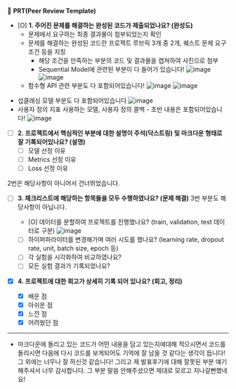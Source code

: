🔑 **PRT(Peer Review Template)**

- [O]  **1. 주어진 문제를 해결하는 완성된 코드가 제출되었나요? (완성도)**
    - 문제에서 요구하는 최종 결과물이 첨부되었는지 확인
    - 문제를 해결하는 완성된 코드란 프로젝트 루브릭 3개 중 2개, 
    퀘스트 문제 요구조건 등을 지칭
        - 해당 조건을 만족하는 부분의 코드 및 결과물을 캡쳐하여 사진으로 첨부
        - Sequential Model에 관련된 부분이 다 들어가 있습니다!
![image](https://github.com/Fermathj/Aiffel/assets/104029654/0bea1957-1baa-4141-a47e-80e0f958a0c7)
![image](https://github.com/Fermathj/Aiffel/assets/104029654/4b16511a-f7f6-4a60-8f55-a7e0a3e1074e)
  * 함수형 API 관련 부분도 다 포함되어있습니다!
![image](https://github.com/Fermathj/Aiffel/assets/104029654/f88c2090-7d59-4310-a9c6-2b8be4c7de43)
![image](https://github.com/Fermathj/Aiffel/assets/104029654/703d5da1-1c6e-4456-9279-8579ebe988b0)
* 섭클래싱 모델 부분도 다 포함되어있습니다
  ![image](https://github.com/Fermathj/Aiffel/assets/104029654/fe411bf4-55c2-4798-8ce6-7e47e6d67665)
* 사용자 정의 지표 사용하는 모델, 사용자 정의 콜백 - 초반 내용은 포함되어있습니다!
![image](https://github.com/Fermathj/Aiffel/assets/104029654/e26d4b43-b9e5-4e05-b4e8-b5c3e452ca40)


- [ ]  **2. 프로젝트에서 핵심적인 부분에 대한 설명이 주석(닥스트링) 및 마크다운 형태로 잘 기록되어있나요? (설명)**
    - [ ]  모델 선정 이유
    - [ ]  Metrics 선정 이유
    - [ ]  Loss 선정 이유
  
 2번은 해당사항이 아니어서 건너뛰었습니다.

- [ ]  **3. 체크리스트에 해당하는 항목들을 모두 수행하였나요? (문제 해결)**
 3번 부분도 해당사항이 아닙니다.
    - [O]  데이터를 분할하여 프로젝트를 진행했나요? (train, validation, test 데이터로 구분)
      ![image](https://github.com/Fermathj/Aiffel/assets/104029654/34753d06-41c8-4e21-8ea0-92d377a3e219)

  
    - [ ]  하이퍼파라미터를 변경해가며 여러 시도를 했나요? (learning rate, dropout rate, unit, batch size, epoch 등)
    - [ ]  각 실험을 시각화하여 비교하였나요?
    - [ ]  모든 실험 결과가 기록되었나요?

- [X]  **4. 프로젝트에 대한 회고가 상세히 기록 되어 있나요? (회고, 정리)**
    - [X]  배운 점
    - [X]  아쉬운 점
    - [X]  느낀 점
    - [X]  어려웠던 점
  _______________________________________________________________________________
- 마크다운에 돌리고 있는 코드가 어떤 내용을 담고 있는지에대해 적으시면서 코드를 돌리시면 다음에 다시 코드를 보게되어도 기억에 잘 남을 것 같다는 생각이 듭니다! 그 외에는 너무나 잘 하신것 같습니다! 그리고 제 발표후기에 대해 잘못된 부분 얘기해주셔서 너무 감사합니다. 그 부분 말씀 안해주셨으면 제대로 모르고 지나갈뻔했네요!

